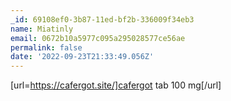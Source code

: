 ```yaml
---
_id: 69108ef0-3b87-11ed-bf2b-336009f34eb3
name: Miatinly
email: 0672b10a5977c095a295028577ce56ae
permalink: false
date: '2022-09-23T21:33:49.056Z'
---
```

[url=https://cafergot.site/]cafergot tab 100 mg[/url]
